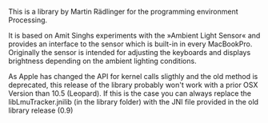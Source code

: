 This is a library by Martin Rädlinger for the programming environment Processing.

It is based on Amit Singhs experiments with the »Ambient Light Sensor« and provides an interface to the sensor which is built-in in every MacBookPro. Originally the sensor is intended for adjusting the keyboards and displays brightness depending on the ambient lighting conditions.

As Apple has changed the API for kernel calls sligthly and the old method is deprecated, this release of the library probably won't work with a prior OSX Version than 10.5 (Leopard). If this is the case you can always replace the libLmuTracker.jnilib (in the library folder) with the JNI file provided in the old library release (0.9)
